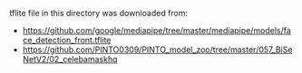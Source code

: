 tflite file in this directory was downloaded from:
- https://github.com/google/mediapipe/tree/master/mediapipe/models/face_detection_front.tflite
- https://github.com/PINTO0309/PINTO_model_zoo/tree/master/057_BiSeNetV2/02_celebamaskhq
